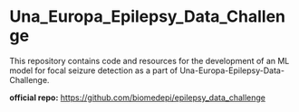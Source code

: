 # Una_Europa_Epilepsy_Data_Challenge

This repository contains code and resources for the development of an ML model for focal seizure detection as a part of Una-Europa-Epilepsy-Data-Challenge.

**official repo:** https://github.com/biomedepi/epilepsy_data_challenge


